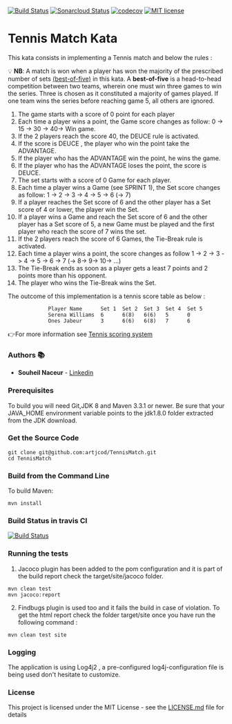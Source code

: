 [![Build Status](https://travis-ci.org/artjcod/TennisMatch.svg?branch=master)](https://travis-ci.org/artjcod/TennisMatch)
[![Sonarcloud Status](https://sonarcloud.io/api/project_badges/measure?project=tennis&metric=alert_status)](https://sonarcloud.io/dashboard?id=artjcod_TennisMatch)
[![codecov](https://codecov.io/gh/artjcod/TennisMatch/branch/master/graph/badge.svg)](https://codecov.io/gh/artjcod/TennisMatch)
[![MIT license](https://img.shields.io/badge/License-MIT-blue.svg)](https://github.com/artjcod/TennisMatch/blob/master/LICENSE)

# Tennis Match Kata
  
  This kata consists in implementing a Tennis match and below the rules :
  
💡 __NB__: A match is won when a player has won the majority of the prescribed number of sets [(best-of-five)](https://en.wikipedia.org/wiki/Playoff_format#Best-of-five_playoff) in this kata.
  A __best-of-five__ is a head-to-head competition between two teams, wherein one must win three games to win the series.
  Three is chosen as it constituted a majority of games played. 
  If one team wins the series before reaching game 5, all others are ignored.
 
  
   1.  The game starts with a score of 0 point for each player
   2.  Each time a player wins a point, the Game score changes as follow: 0 -> 15 -> 30 -> 40-> Win game.
   3.  If the 2 players reach the score 40, the DEUCE rule is activated.
   4.  If the score is DEUCE , the player who  win the point take the ADVANTAGE.
   5.  If the player who has the ADVANTAGE win the  point, he wins the game.
   6.  If the player who has the ADVANTAGE loses the point, the score is DEUCE.
   7.  The set starts with a score of 0 Game for each player.
   8.  Each time a player wins a Game (see SPRINT 1), the Set score changes as follow: 1 -> 2 -> 3 -> 4 -> 5 -> 6 (-> 7)
   9.  If a player reaches the Set score of 6 and the other player has a Set score of 4 or lower, the player win the Set.
   10. If a player wins a Game and reach the Set score of 6 and the other player has a Set score of 5, a new Game must be played and the      first player who reach the score of 7 wins the set.
   11. If the 2 players reach the score of 6 Games, the Tie-Break rule is activated.
   12. Each time a player wins a point, the score changes as follow 1 -> 2 -> 3 -> 4 -> 5 -> 6 -> 7 (-> 8-> 9-> 10-> …)
   13. The Tie-Break ends as soon as a player gets a least 7 points and 2 points more than his opponent.
   14. The player who wins the Tie-Break wins the Set.
   
   The outcome of this implementation is a tennis score table as below :
                   
                 Player Name      Set 1  Set 2  Set 3  Set 4  Set 5
                 Serena Williams  6      6(8)   6(6)   5      0
                 Ones Jabeur      3      6(6)   6(8)   7      6
   

👉For more information see [Tennis scoring system](https://en.wikipedia.org/wiki/Tennis_scoring_system)


### Authors 📚

* **Souheil Naceur** - [Linkedin](https://www.linkedin.com/in/souheil-naceur-abbb9622)

### Prerequisites 

To build you will need Git,JDK 8 and Maven 3.3.1 or newer. Be sure that your JAVA_HOME environment variable points to the jdk1.8.0 folder extracted from the JDK download.

### Get the Source Code

```
git clone git@github.com:artjcod/TennisMatch.git
cd TennisMatch
```
### Build from the Command Line

To build Maven:
```
mvn install
```
### Build Status in travis CI

[![Build Status](https://travis-ci.org/artjcod/TennisMatch.svg?branch=master)](https://travis-ci.org/artjcod/TennisMatch)

### Running the tests

 1. Jacoco plugin has been added to the pom configuration and it is part of the build report check the target/site/jacoco folder.

```
mvn clean test
mvn jacoco:report
```
2. Findbugs plugin is used too and it fails the build in case of violation. 
To get the html report check the folder target/site once you have run the following command :

```
mvn clean test site
```

### Logging

The application is using Log4j2 , a pre-configured log4j-configuration file is being used don't hesitate to customize.

### License

This project is licensed under the MIT License - see the [LICENSE.md](LICENSE) file for details

